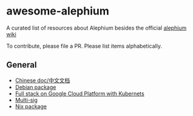 # awesome-alephium

A curated list of resources about Alephium besides the official [alephium wiki](https://github.com/alephium/alephium/wiki)

To contribute, please file a PR. Please list items alphabetically.

## General

* [Chinese doc/中文文档](https://github.com/Lbqds/alephium-docs)
* [Debian package](https://projects.iabsis.com/projects/alephium-pkg/wiki/How_to_install_Alephium_with_packages)
* [Full stack on Google Cloud Platform with Kubernets](https://github.com/liuhongchao/alephium-stack)
* [Multi-sig](https://www.notion.so/altco/alephium-b8c069de878f4820bbd1176cbcab9cc7)
* [Nix package](https://github.com/chloekek/alephium-nix)
